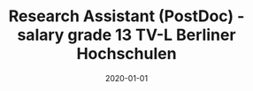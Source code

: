 ---
date: 2020-01-01
code: offer-131813
title: Research Assistant (PostDoc) - salary grade 13 TV-L Berliner Hochschulen
link:
image: /assets/images/projects/bigearth_logo.png

description: |
    The Remote Sensing Image Analysis Group is seeking a highly motivated Postdoctoral Researcher with a strong record of accomplishment in machine learning and computer vision. Successful candidate will conduct research and develop advanced deep learning based algorithms for satellite image search/retrieval from large-scale data archives and semantic scene understanding. This will entail the development of novel deep learning models that can address the problems on incomplete, noisy and imbalanced training sets for scalable image search, retrieval and classification.
    This research activity is a part of the ERC-funded project:
    BigEarth – Accurate and Scalable Processing of Big Data in Earth Observation
    <br/>
    For details, please contact <a href="https://rsim.berlin/team/members/begum-demir" target="_blank">Prof. Dr. Begum Demir</a>.


---